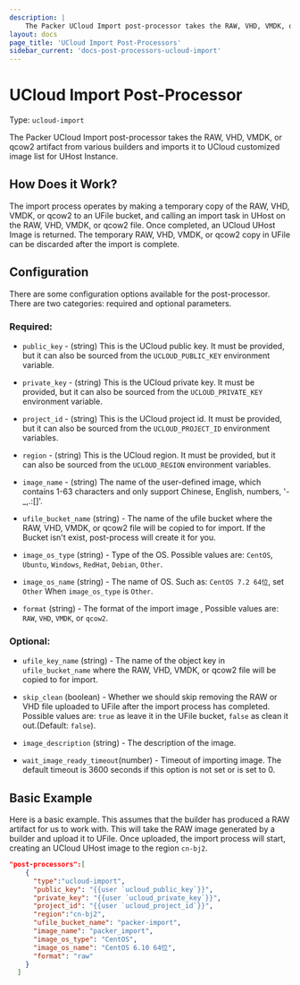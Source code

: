 ```yaml
---
description: |
    The Packer UCloud Import post-processor takes the RAW, VHD, VMDK, or qcow2 artifact from various builders and imports it to UCloud customized image list for UHost Instance.
layout: docs
page_title: 'UCloud Import Post-Processors'
sidebar_current: 'docs-post-processors-ucloud-import'
---
```


# UCloud Import Post-Processor

Type: `ucloud-import`

 The Packer UCloud Import post-processor takes the RAW, VHD, VMDK, or qcow2 artifact from various builders and imports it to UCloud customized image list for UHost Instance.

## How Does it Work?

The import process operates by making a temporary copy of the RAW, VHD, VMDK, or qcow2 to an UFile bucket, and calling an import task in UHost on the RAW, VHD, VMDK, or qcow2 file. Once completed, an UCloud UHost Image is returned. The temporary RAW, VHD, VMDK, or qcow2 copy in UFile can be discarded after the import is complete.

## Configuration

There are some configuration options available for the post-processor. There
are two categories: required and optional parameters.

### Required:

-   `public_key` - (string) This is the UCloud public key. It must be provided, but it can also be sourced from the `UCLOUD_PUBLIC_KEY` environment variable.

-   `private_key` - (string) This is the UCloud private key. It must be provided, but it can also be sourced from the `UCLOUD_PRIVATE_KEY` environment variable.

-   `project_id` - (string) This is the UCloud project id. It must be provided, but it can also be sourced from the `UCLOUD_PROJECT_ID` environment variables.

-   `region` - (string) This is the UCloud region. It must be provided, but it can also be sourced from the `UCLOUD_REGION` environment variables.

-   `image_name` - (string) The name of the user-defined image, which contains 1-63 characters and only support Chinese, English, numbers, '-_,.:[]'.

-   `ufile_bucket_name` (string) - The name of the ufile bucket where the RAW, VHD, VMDK, or qcow2 file will be copied to for import. If the Bucket isn't exist, post-process will create it for you.

-   `image_os_type` (string) - Type of the OS. Possible values are: `CentOS`, `Ubuntu`, `Windows`, `RedHat`, `Debian`, `Other`.

-   `image_os_name` (string) - The name of OS. Such as: `CentOS 7.2 64位`, set `Other` When `image_os_type` is `Other`.

-   `format` (string) - The format of the import image , Possible values are: `RAW`, `VHD`, `VMDK`, or `qcow2`.

### Optional:


-   `ufile_key_name` (string) - The name of the object key in `ufile_bucket_name` where the RAW, VHD, VMDK, or qcow2 file will be copied to for import.

-   `skip_clean` (boolean) - Whether we should skip removing the RAW or VHD file uploaded to UFile after the import process has completed. Possible values are: `true` as leave it in the UFile bucket, `false` as clean it out.(Default: `false`).

-   `image_description` (string) - The description of the image.

-   `wait_image_ready_timeout`(number) - Timeout of importing image. The default timeout is 3600 seconds if this option is not set or is set
    to 0.

## Basic Example

Here is a basic example. This assumes that the builder has produced a RAW artifact for us to work with. This will take the RAW image generated by a builder and upload it to UFile. Once uploaded, the import process will start, creating an UCloud UHost image to the region `cn-bj2`.

``` json
"post-processors":[
    {
      "type":"ucloud-import",
      "public_key": "{{user `ucloud_public_key`}}",
      "private_key": "{{user `ucloud_private_key`}}",
      "project_id": "{{user `ucloud_project_id`}}",
      "region":"cn-bj2",
      "ufile_bucket_name": "packer-import",
      "image_name": "packer_import",
      "image_os_type": "CentOS",
      "image_os_name": "CentOS 6.10 64位",
      "format": "raw"
    }
  ]
```
